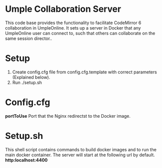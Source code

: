 # Umple Collaboration Server
This code base provides the functionality to facilitate CodeMirror 6 collaboration in UmpleOnline. It sets up a server in Docker that any UmpleOnline user can connect to, such that others can collaborate on the same session director..

# Setup
1. Create config.cfg file from config.cfg.template with correct parameters (Explained below).
2. Run ./setup.sh


# Config.cfg
__portToUse__
Port that the Nginx redirectst to the Docker image. 


# Setup.sh
This shell script contains commands to build docker images and to run the main docker container. The server will start at the following url by default.  
__http:localhost:4400__  

